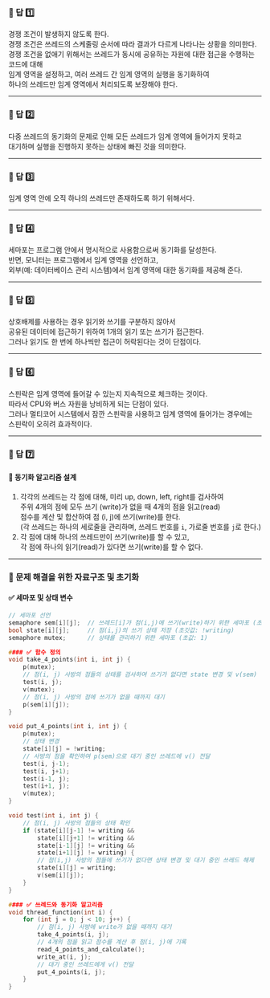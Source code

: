 ### 📌 답 1️⃣  
경쟁 조건이 발생하지 않도록 한다.  
경쟁 조건은 쓰레드의 스케줄링 순서에 따라 결과가 다르게 나타나는 상황을 의미한다.  
경쟁 조건을 없애기 위해서는 쓰레드가 동시에 공유하는 자원에 대한 접근을 수행하는 코드에 대해  
임계 영역을 설정하고, 여러 쓰레드 간 임계 영역의 실행을 동기화하여  
하나의 쓰레드만 임계 영역에서 처리되도록 보장해야 한다.  

---

### 📌 답 2️⃣  
다중 쓰레드의 동기화의 문제로 인해 모든 쓰레드가 임계 영역에 들어가지 못하고  
대기하며 실행을 진행하지 못하는 상태에 빠진 것을 의미한다.  

---

### 📌 답 3️⃣  
임계 영역 안에 오직 하나의 쓰레드만 존재하도록 하기 위해서다.  

---

### 📌 답 4️⃣  
세마포는 프로그램 안에서 명시적으로 사용함으로써 동기화를 달성한다.  
반면, 모니터는 프로그램에서 임계 영역을 선언하고,  
외부(예: 데이터베이스 관리 시스템)에서 임계 영역에 대한 동기화를 제공해 준다.  

---

### 📌 답 5️⃣  
상호배제를 사용하는 경우 읽기와 쓰기를 구분하지 않아서  
공유된 데이터에 접근하기 위하여 1개의 읽기 또는 쓰기가 접근한다.  
그러나 읽기도 한 번에 하나씩만 접근이 허락된다는 것이 단점이다.  

---

### 📌 답 6️⃣  
스핀락은 임계 영역에 들어갈 수 있는지 지속적으로 체크하는 것이다.  
따라서 CPU와 버스 자원을 낭비하게 되는 단점이 있다.  
그러나 멀티코어 시스템에서 잠깐 스핀락을 사용하고 임계 영역에 들어가는 경우에는  
스핀락이 오히려 효과적이다.  

---

### 📌 답 7️⃣  
#### 🔹 동기화 알고리즘 설계  
1. 각각의 쓰레드는 각 점에 대해, 미리 up, down, left, right를 검사하여  
   주위 4개의 점에 모두 쓰기 (write)가 없을 때 4개의 점을 읽고(read)  
   점수를 계산 및 합산하여 점 (i, j)에 쓰기(write)를 한다.  
   (각 쓰레드는 하나의 세로줄을 관리하며, 쓰레드 번호를 `i`, 가로줄 번호를 `j`로 한다.)  
2. 각 점에 대해 하나의 쓰레드만이 쓰기(write)를 할 수 있고,  
   각 점에 하나의 읽기(read)가 있다면 쓰기(write)를 할 수 없다.  

---

### 🔹 문제 해결을 위한 자료구조 및 초기화  

#### ✅ 세마포 및 상태 변수  
```c
// 세마포 선언
semaphore sem[i][j];  // 쓰레드[i]가 점(i,j)에 쓰기(write)하기 위한 세마포 (초깃값: 0)
bool state[i][j];     // 점(i,j)의 쓰기 상태 저장 (초깃값: !writing)
semaphore mutex;      // 상태를 관리하기 위한 세마포 (초값: 1)

#### ✅ 함수 정의
void take_4_points(int i, int j) {
    p(mutex);
    // 점(i, j) 사방의 점들의 상태를 검사하여 쓰기가 없다면 state 변경 및 v(sem)
    test(i, j);
    v(mutex);
    // 점(i, j) 사방의 점에 쓰기가 없을 때까지 대기
    p(sem[i][j]);
}

void put_4_points(int i, int j) {
    p(mutex);
    // 상태 변경
    state[i][j] = !writing;
    // 사방의 점을 확인하여 p(sem)으로 대기 중인 쓰레드에 v() 전달
    test(i, j-1);
    test(i, j+1);
    test(i-1, j);
    test(i+1, j);
    v(mutex);
}

void test(int i, int j) {
    // 점(i, j) 사방의 점들의 상태 확인
    if (state[i][j-1] != writing &&
        state[i][j+1] != writing &&
        state[i-1][j] != writing &&
        state[i+1][j] != writing) {
        // 점(i,j) 사방의 점들에 쓰기가 없다면 상태 변경 및 대기 중인 쓰레드 해제
        state[i][j] = writing;
        v(sem[i][j]);
    }
}

#### ✅ 쓰레드와 동기화 알고리즘
void thread_function(int i) {
    for (int j = 0; j < 10; j++) {
        // 점(i, j) 사방에 write가 없을 때까지 대기
        take_4_points(i, j);
        // 4개의 점을 읽고 점수를 계산 후 점(i, j)에 기록
        read_4_points_and_calculate();
        write_at(i, j);
        // 대기 중인 쓰레드에게 v() 전달
        put_4_points(i, j);
    }
}

